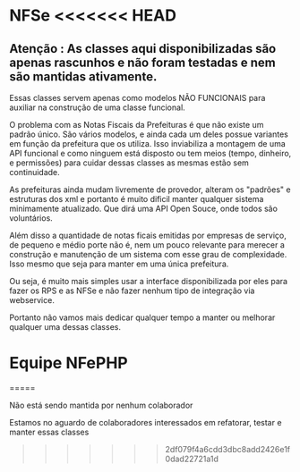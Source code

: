NFSe
<<<<<<< HEAD
===============

Atenção : As classes aqui disponibilizadas são apenas rascunhos e não foram testadas e nem são mantidas ativamente.
---------
Essas classes servem apenas como modelos NÃO FUNCIONAIS para auxiliar na construção de uma classe funcional.

O problema com as Notas Fiscais da Prefeituras é que não existe um padrão único. São vários modelos, e ainda cada um deles possue variantes em função da prefeitura que os utiliza. Isso inviabiliza a montagem de uma API funcional e como ninguem está disposto ou tem meios (tempo, dinheiro, e permissões) para cuidar dessas classes as mesmas estão sem continuidade.

As prefeituras ainda mudam livremente de provedor, alteram os "padrões" e estruturas dos xml e portanto é muito dificil manter qualquer sistema minimamente atualizado. Que dirá uma API Open Souce, onde todos são voluntários.

Além disso a quantidade de notas ficais emitidas por empresas de serviço, de pequeno e médio porte não é, nem um pouco relevante para merecer a construção e manutenção de um sistema com esse grau de complexidade. Isso mesmo que seja para manter em uma única prefeitura. 

Ou seja, é muito mais simples usar a interface disponibilizada por eles para fazer os RPS e as NFSe e não fazer nenhum tipo de integração via webservice.

Portanto não vamos mais dedicar qualquer tempo a manter ou melhorar qualquer uma dessas classes.

Equipe NFePHP
=======
=====

Não está sendo mantida por nenhum colaborador

Estamos no aguardo de colaboradores interessados em refatorar, testar e manter essas classes

>>>>>>> 2df079f4a6cdd3dbc8add2426e1f0dad22721a1d

